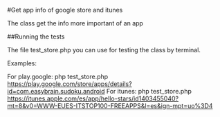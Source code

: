 #Get app info of google store and itunes

The class get the info more important of an app

##Running the tests

The file test_store.php you can use for testing the class by terminal.

Examples:

For play.google: php test_store.php https://play.google.com/store/apps/details?id=com.easybrain.sudoku.android
For itunes: php test_store.php https://itunes.apple.com/es/app/hello-stars/id1403455040?mt=8&v0=WWW-EUES-ITSTOP100-FREEAPPS&l=es&ign-mpt=uo%3D4
